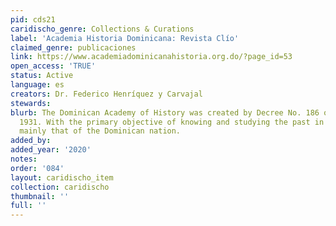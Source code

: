```yaml
---
pid: cds21
caridischo_genre: Collections & Curations
label: 'Academia Historia Dominicana: Revista Clío'
claimed_genre: publicaciones
link: https://www.academiadominicanahistoria.org.do/?page_id=53
open_access: 'TRUE'
status: Active
language: es
creators: Dr. Federico Henríquez y Carvajal
stewards: 
blurb: The Dominican Academy of History was created by Decree No. 186 of July 23,
  1931. With the primary objective of knowing and studying the past in general, and
  mainly that of the Dominican nation.
added_by: 
added_year: '2020'
notes: 
order: '084'
layout: caridischo_item
collection: caridischo
thumbnail: ''
full: ''
---
```

